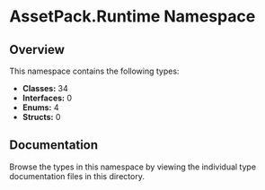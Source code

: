 # AssetPack.Runtime Namespace

## Overview

This namespace contains the following types:

- **Classes:** 34
- **Interfaces:** 0
- **Enums:** 4
- **Structs:** 0

## Documentation

Browse the types in this namespace by viewing the individual type documentation files in this directory.

